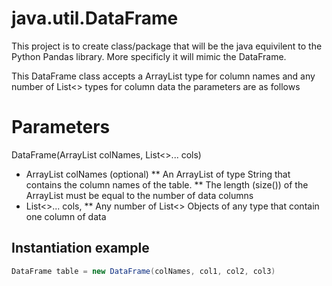 # java.util.DataFrame
This project is to create class/package that will be the java equivilent to the Python Pandas library.
More specificly it will mimic the DataFrame.

This DataFrame class accepts a ArrayList<String> type for column names and any number of List<> types for column data
  the parameters are as follows

# Parameters
DataFrame(ArrayList<String> colNames, List<>... cols)
* ArrayList<String> colNames (optional)
** An ArrayList of type String that contains the column names of the table.
** The length (size()) of the ArrayList must be equal to the number of data columns
* List<>... cols,
** Any number of List<> Objects of any type that contain one column of data

## Instantiation example
```java
DataFrame table = new DataFrame(colNames, col1, col2, col3)
```
